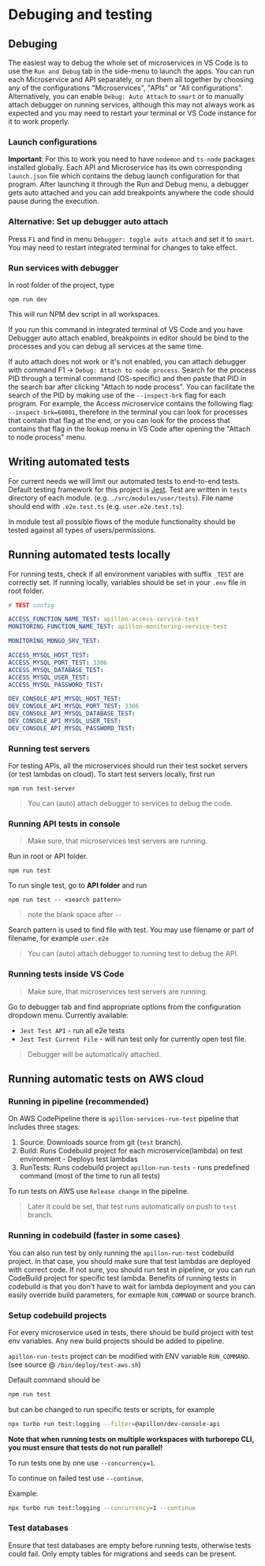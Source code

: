# Debuging and testing

## Debuging

The easiest way to debug the whole set of microservices in VS Code is to use the `Run and Debug` tab in the side-menu to launch the apps. You can run each Microservice and API separately, or run them all together by choosing any of the configurations "Microservices", "APIs" or "All configurations".
Alternatively, you can enable `Debug: Auto Attach` to `smart` or to manually attach debugger on running services, although this may not always work as expected and you may need to restart your terminal or VS Code instance for it to work properly.

### Launch configurations

**Important**: For this to work you need to have `nodemon` and `ts-node` packages installed globally.
Each API and Microservice has its own corresponding `launch.json` file which contains the debug launch configuration for that program. After launching it through the Run and Debug menu, a debugger gets auto attached and you can add breakpoints anywhere the code should pause during the execution.

### Alternative: Set up debugger auto attach

Press `F1` and find in menu `Debugger: toggle auto attach` and set it to `smart`. You may need to restart integrated terminal for changes to take effect.

### Run services with debugger

In root folder of the project, type

```ssh
npm run dev
```

This will run NPM dev script in all workspaces.

If you run this command in integrated terminal of VS Code and you have Debugger auto attach enabled, breakpoints in editor should be bind to the processes and you can debug all services at the same time.

If auto attach does not work or it's not enabled, you can attach debugger with command F1 -> `Debug: Attach to node process`. Search for the process PID through a terminal command (OS-specific) and then paste that PID in the search bar after clicking "Attach to node process". You can facilitate the search of the PID by making use of the `--inspect-brk` flag for each program. For example, the Access microservice contains the following flag: `--inspect-brk=60001`, therefore in the terminal you can look for processes that contain that flag at the end, or you can look for the process that contains that flag in the lookup menu in VS Code after opening the "Attach to node process" menu.

## Writing automated tests

For current needs we will limit our automated tests to end-to-end tests. Default testing framework for this project is [Jest](https://jestjs.io/docs/en/getting-started). Test are written in `tests` directory of each module. (e.g. `./src/modules/user/tests`). File name should end with `.e2e.test.ts` (e.g. `user.e2e.test.ts`).

In module test all possible flows of the module functionality should be tested against all types of users/permissions.

## Running automated tests locally

For running tests, check if all environment variables with suffix `_TEST` are correctly set. If running locally, variables should be set in your `.env` file in root folder.

```yml
# TEST config

ACCESS_FUNCTION_NAME_TEST: apillon-access-service-test
MONITORING_FUNCTION_NAME_TEST: apillon-monitoring-service-test

MONITORING_MONGO_SRV_TEST:

ACCESS_MYSQL_HOST_TEST:
ACCESS_MYSQL_PORT_TEST: 3306
ACCESS_MYSQL_DATABASE_TEST:
ACCESS_MYSQL_USER_TEST:
ACCESS_MYSQL_PASSWORD_TEST:

DEV_CONSOLE_API_MYSQL_HOST_TEST:
DEV_CONSOLE_API_MYSQL_PORT_TEST: 3306
DEV_CONSOLE_API_MYSQL_DATABASE_TEST:
DEV_CONSOLE_API_MYSQL_USER_TEST:
DEV_CONSOLE_API_MYSQL_PASSWORD_TEST:
```

### Running test servers

For testing APIs, all the microservices should run their test socket servers (or test lambdas on cloud). To start test servers locally, first run

```ssh
npm run test-server
```

> You can (auto) attach debugger to services to debug the code.

### Running API tests in console

> Make sure, that microservices test servers are running.

Run in root or API folder.

```ssh
npm run test
```

To run single test, go to **API folder** and run

```ssh
npm run test -- <search pattern>
```

> note the blank space after `--`

Search pattern is used to find file with test. You may use filename or part of filename, for example `user.e2e`

> You can (auto) attach debugger to running test to debug the API.

### Running tests inside VS Code

> Make sure, that microservices test servers are running.

Go to debugger tab and find appropriate options from the configuration dropdown menu. Currently available:

* `Jest Test API` - run all e2e tests
* `Jest Test Current File` - will run test only for currently open test file.

> Debugger will be automatically attached.

## Running automatic tests on AWS cloud

### Running in pipeline (recommended)

On AWS CodePipeline there is `apillon-services-run-test` pipeline that includes three stages:

1. Source: Downloads source from git (`test` branch).
2. Build: Runs Codebuild project for each microservice(lambda) on test environment - Deploys test lambdas
3. RunTests: Runs codebuild project `apillon-run-tests` - runs predefined command (most of the time to run all tests)

To run tests on AWS use `Release change` in the pipeline.

> Later it could be set, that test runs automatically on push to `test` branch.

### Running in codebuild (faster in some cases)

You can also run test by only running the `apillon-run-test` codebuild project. In that case, you should make sure that test lambdas are deployed with correct code. If not sure, you should run test in pipeline, or you can run CodeBuild project for specific test lambda. Benefits of running tests in codebuild is that you don't have to wait for lambda deployment and you can easily override build parameters, for exmaple `RUN_COMMAND` or source branch.

### Setup codebuild projects

For every microservice used in tests, there should be build project with test env variables. Any new build projects should be added to pipeline.

`apillon-run-tests` project can be modified with ENV variable `RUN_COMMAND`. (see source @ `/bin/deploy/test-aws.sh`)

Default command should be

```sh
npm run test
```

but can be changed to run specific tests or scripts, for example

```sh
npx turbo run test:logging --filter=@apillon/dev-console-api
```

**Note that when running tests on multiple workspaces with turborepo CLI, you must ensure that tests do not run parallel!**

To run tests one by one use `--concurrency=1`.

To continue on failed test use `--continue`.

Example:

```sh
npx turbo run test:logging --concurrency=1 --continue
```

### Test databases

Ensure that test databases are empty before running tests, otherwise tests could fail. Only empty tables for migrations and seeds can be present.